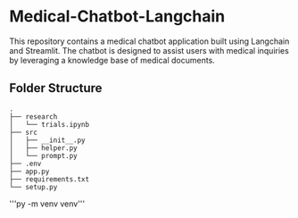 # Medical-Chatbot-Langchain

This repository contains a medical chatbot application built using Langchain and Streamlit. The chatbot is designed to assist users with medical inquiries by leveraging a knowledge base of medical documents.

## Folder Structure

```
.
├── research
│   └── trials.ipynb
├── src
│   ├── __init__.py
│   ├── helper.py
│   └── prompt.py
├── .env
├── app.py
├── requirements.txt
└── setup.py
```

'''py -m venv venv'''